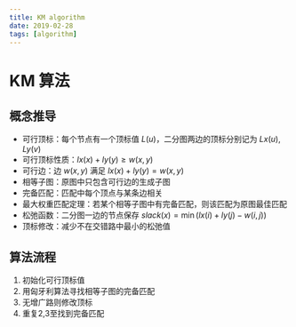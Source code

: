 ```yaml
---
title: KM algorithm
date: 2019-02-28
tags: [algorithm]
---
```


# KM 算法

## 概念推导

* 可行顶标：每个节点有一个顶标值 $L(u)$，二分图两边的顶标分别记为 $Lx(u),Ly(v)$
* 可行顶标性质：$lx(x)+ly(y)\geq w(x,y)$
* 可行边：边 $w(x,y)$ 满足 $lx(x)+ly(y)=w(x,y)$
* 相等子图：原图中只包含可行边的生成子图
* 完备匹配：匹配中每个顶点与某条边相关
* 最大权重匹配定理：若某个相等子图中有完备匹配，则该匹配为原图最佳匹配
* 松弛函数：二分图一边的节点保存 $slack(x)=\min(lx(i)+ly(j)-w(i,j))$
* 顶标修改：减少不在交错路中最小的松弛值

<!--more-->

## 算法流程

1. 初始化可行顶标值
2. 用匈牙利算法寻找相等子图的完备匹配
3. 无增广路则修改顶标
4. 重复2,3至找到完备匹配